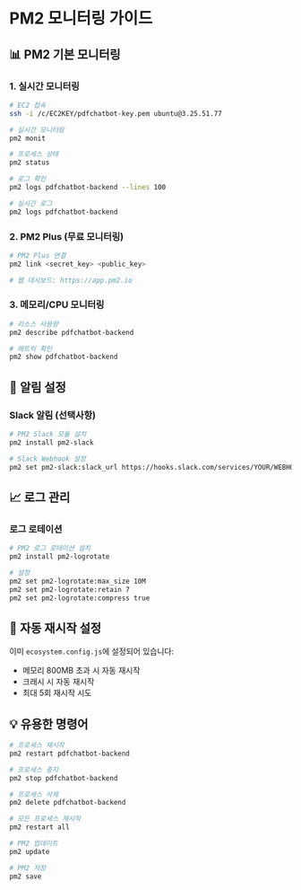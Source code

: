 # PM2 모니터링 가이드

## 📊 PM2 기본 모니터링

### 1. 실시간 모니터링

```bash
# EC2 접속
ssh -i /c/EC2KEY/pdfchatbot-key.pem ubuntu@3.25.51.77

# 실시간 모니터링
pm2 monit

# 프로세스 상태
pm2 status

# 로그 확인
pm2 logs pdfchatbot-backend --lines 100

# 실시간 로그
pm2 logs pdfchatbot-backend
```

### 2. PM2 Plus (무료 모니터링)

```bash
# PM2 Plus 연결
pm2 link <secret_key> <public_key>

# 웹 대시보드: https://app.pm2.io
```

### 3. 메모리/CPU 모니터링

```bash
# 리소스 사용량
pm2 describe pdfchatbot-backend

# 메트릭 확인
pm2 show pdfchatbot-backend
```

## 🔔 알림 설정

### Slack 알림 (선택사항)

```bash
# PM2 Slack 모듈 설치
pm2 install pm2-slack

# Slack Webhook 설정
pm2 set pm2-slack:slack_url https://hooks.slack.com/services/YOUR/WEBHOOK/URL
```

## 📈 로그 관리

### 로그 로테이션

```bash
# PM2 로그 로테이션 설치
pm2 install pm2-logrotate

# 설정
pm2 set pm2-logrotate:max_size 10M
pm2 set pm2-logrotate:retain 7
pm2 set pm2-logrotate:compress true
```

## 🚨 자동 재시작 설정

이미 `ecosystem.config.js`에 설정되어 있습니다:
- 메모리 800MB 초과 시 자동 재시작
- 크래시 시 자동 재시작
- 최대 5회 재시작 시도

## 💡 유용한 명령어

```bash
# 프로세스 재시작
pm2 restart pdfchatbot-backend

# 프로세스 중지
pm2 stop pdfchatbot-backend

# 프로세스 삭제
pm2 delete pdfchatbot-backend

# 모든 프로세스 재시작
pm2 restart all

# PM2 업데이트
pm2 update

# PM2 저장
pm2 save
```
